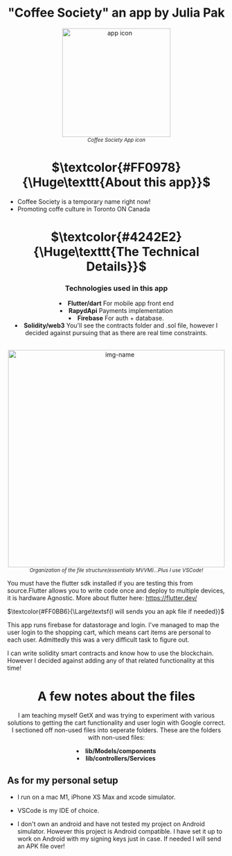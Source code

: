 <h1 align="center">"Coffee Society" an app by Julia Pak</h1>
<!--
to align the header title to the center
<h2 align="center">by: Julia Pak</h2>
-->
<p align="center"><img alt="app icon" src="https://user-images.githubusercontent.com/41366455/194014192-8aca81db-7177-4e2f-97df-fcb142cd4254.png" width="250"><br><sup><em>Coffee Society App icon</sup></em></p>

<h1 align="center">$\textcolor{#FF0978}{\Huge\texttt{About this app}}$</h1>

* Coffee Society is a temporary name right now!
* Promoting coffe culture in Toronto ON Canada

<h1 align="center">$\textcolor{#4242E2}{\Huge\texttt{The Technical Details}}$</h1>

<div align="center"><h3 align="center">Technologies used in this app</h3>

<li> <b>Flutter/dart</b> For mobile app front end<br></li>
<li> <b>RapydApi</b> Payments implementation<br></li>
<li> <b>Firebase</b> For auth + database.<br></li>
<li> <b>Solidity/web3</b> You'll see the contracts folder and .sol file, however I decided against pursuing that as there are real time constraints. <br></li>
<br>
    </div>

<p align="center"><img alt="img-name" src="https://user-images.githubusercontent.com/41366455/176866330-764ec99a-8803-43cd-8181-b24b18143dc9.png" height="500"><br><sup><em>Organization of the file structure(essentially MVVM)...Plus I use VSCode!</sup></em></p>

You must have the flutter sdk installed if you are testing this from source.Flutter allows you to write code once and deploy to multiple devices, it is hardware Agnostic. More about flutter here: <https://flutter.dev/>

 $\textcolor{#FF0BB6}{\Large\textsf{I will sends you an apk file if needed}}$

 This app runs firebase for datastorage and login. I've managed to map the user login to the shopping cart, which means cart items are personal to each user. Admittedly this was a very difficult task to figure out.

 I can write solidity smart contracts and know how to use the blockchain. However I decided against adding any of that related functionality at this time!

<div align="center">

# A few notes about the files

I am teaching myself GetX and was trying to experiment with various solutions to getting the cart functionality and user login with Google correct. I sectioned off non-used files into seperate folders. These are the folders with non-used files:
<br>
<li> <b> lib/Models/components</b></li>
<li> <b> lib/controllers/Services</b></li>
 </div>

## As for my personal setup

* I run on a mac M1, iPhone XS Max and xcode simulator.

* VSCode is my IDE of choice.

* I don't own an android and have not tested my project on Android simulator. However this project is Android compatible. I have set it up to work on Android with my signing keys just in case. If needed I will send an APK file over!
